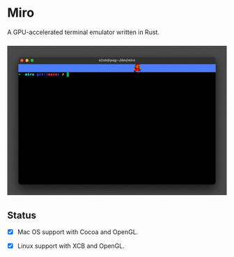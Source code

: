 # Miro

A GPU-accelerated terminal emulator written in Rust.

<h3 align="center"><img src="resources/miro.gif"></h3>


## Status

- [x] Mac OS support with Cocoa and OpenGL.
- [x] Linux support with XCB and OpenGL.

